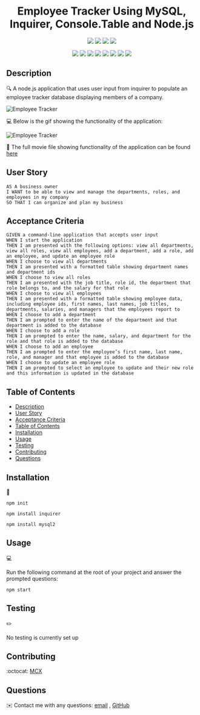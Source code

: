 
<h1 align="center">Employee Tracker Using MySQL, Inquirer, Console.Table and Node.js</h1>
  
<p align="center">
    <img src="https://img.shields.io/github/repo-size/Mcnoor/Challenge-Module12-BC" />
    <img src="https://img.shields.io/github/languages/top/Mcnoor/Challenge-Module12-BC"  />
    <img src="https://img.shields.io/github/issues/Mcnoor/Challenge-Module12-BC" />
    <img src="https://img.shields.io/github/last-commit/Mcnoor/Challenge-Module12-BC" >
</p>
  
<p align="center">
    <img src="https://img.shields.io/badge/Javascript-yellow" />
    <img src="https://img.shields.io/badge/jQuery-blue"  />
    <img src="https://img.shields.io/badge/-node.js-green" />
    <img src="https://img.shields.io/badge/-inquirer-red" >
    <img src="https://img.shields.io/badge/-screencastify-lightgrey" />
    <img src="https://img.shields.io/badge/-json-orange" />
    <img src="https://img.shields.io/badge/mySQL-blue"  />
    <img src="https://img.shields.io/badge/inquirer-green" />
</p>
   
## Description

🔍 A node.js application that uses user input from inquirer to populate an employee tracker database displaying members of a company.

![ Employee Tracker](./asseghgts/title.PNG)
  
💻 Below is the gif showing the functionality of the application:
  
![ Employee Tracker](./assets/empfdsfloyee-tracker.gif)
  
🎥 The full movie file showing functionality of the application can be found [here](./assets/employee-tracker.webm)  
  
## User Story
  
```
AS A business owner
I WANT to be able to view and manage the departments, roles, and employees in my company
SO THAT I can organize and plan my business
```
  
## Acceptance Criteria
  
``` 
GIVEN a command-line application that accepts user input
WHEN I start the application
THEN I am presented with the following options: view all departments, view all roles, view all employees, add a department, add a role, add an employee, and update an employee role
WHEN I choose to view all departments
THEN I am presented with a formatted table showing department names and department ids
WHEN I choose to view all roles
THEN I am presented with the job title, role id, the department that role belongs to, and the salary for that role
WHEN I choose to view all employees
THEN I am presented with a formatted table showing employee data, including employee ids, first names, last names, job titles, departments, salaries, and managers that the employees report to
WHEN I choose to add a department
THEN I am prompted to enter the name of the department and that department is added to the database
WHEN I choose to add a role
THEN I am prompted to enter the name, salary, and department for the role and that role is added to the database
WHEN I choose to add an employee
THEN I am prompted to enter the employee’s first name, last name, role, and manager and that employee is added to the database
WHEN I choose to update an employee role
THEN I am prompted to select an employee to update and their new role and this information is updated in the database 
```
  
## Table of Contents
- [Description](#description)
- [User Story](#user-story)
- [Acceptance Criteria](#acceptance-criteria)
- [Table of Contents](#table-of-contents)
- [Installation](#installation)
- [Usage](#usage)
- [Testing](#testing)
- [Contributing](#contributing)
- [Questions](#questions)

## Installation
💾   
  
`npm init`
  
`npm install inquirer`

`npm install mysql2`

  
## Usage
💻   
  
Run the following command at the root of your project and answer the prompted questions:
  
`npm start`

## Testing
✏️

No testing is currently set up

## Contributing
:octocat: [MCX](https://github.com/mcnoor)

## Questions
✉️ Contact me with any questions: [email](mailto:mcnoor@gmail.com) , [GitHub]((https://github.com/Mcnoor/Challenge-Module12-BC/))<br />
